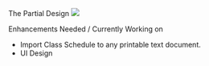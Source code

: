 The Partial Design
![](partial_design.png)

Enhancements Needed / Currently Working on
- Import Class Schedule to any printable text document.
- UI Design


